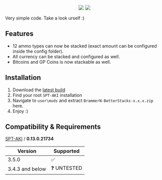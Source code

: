 <p style="text-align: center">
    <a href="https://github.com/Brammern/BrammerN-BetterStacks/releases"><img src="https://badgen.net/github/release/Brammern/BrammerN-BetterStacks"></a><a style="padding-left: 5px" href="https://dev.sp-tarkov.com/SPT-AKI/Stable-releases/releases/tag/3.5.0"><img src="https://badgen.net/badge/SPT-Version/3.5.0/green"></a>
</p>

Very simple code. Take a look urself :)

## **Features**

- 12 ammo types can now be stacked (exact amount can be configured inside the config folder).
- All currency can be stacked and configured as well.
- Bitcoins and GP Coins is now stackable as well.

## **Installation**

1. Download the [latest build](https://github.com/Brammern/BrammerN-BetterStacks/releases)
2. Find your root `SPT-AKI` installation
3. Navigate to `user\mods` and extract `BrammerN-BetterStacks-x.x.x.zip` here.
4. Enjoy :)


## **Compatibility & Requirements**

[SPT-AKI](https://www.sp-tarkov.com/) / **0.13.0.21734**

| Version | Supported          |
| ------- | ------------------ |
| 3.5.0   | :white_check_mark: |
| 3.4.3 and below  | ❓ UNTESTED |
